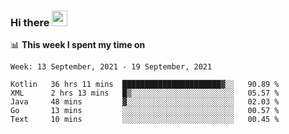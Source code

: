 ### Hi there <a href="https://www.gautamkrishnar.com/"><img src="https://media.giphy.com/media/hvRJCLFzcasrR4ia7z/giphy.gif" width="25px"></a>

📊 **This week I spent my time on**

<!--START_SECTION:waka-->
```text
Week: 13 September, 2021 - 19 September, 2021

Kotlin   36 hrs 11 mins  ██████████████████████▓░░   90.89 % 
XML      2 hrs 13 mins   █▒░░░░░░░░░░░░░░░░░░░░░░░   05.57 % 
Java     48 mins         ▓░░░░░░░░░░░░░░░░░░░░░░░░   02.03 % 
Go       13 mins         ░░░░░░░░░░░░░░░░░░░░░░░░░   00.57 % 
Text     10 mins         ░░░░░░░░░░░░░░░░░░░░░░░░░   00.45 % 
```
<!--END_SECTION:waka-->
